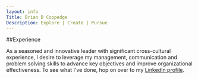 ```yaml
---
layout: info
Title: Brian D Coppedge
Description: Explore | Create | Pursue
---
```


##Experience

As a seasoned and innovative leader with significant cross-cultural experience, I desire to leverage my management, communication and problem solving skills to advance key objectives and improve organizational effectiveness. To see what I've done, hop on over to my [LinkedIn profile](https://www.linkedin.com/in/brian-coppedge/).
